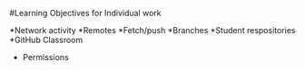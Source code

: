 #Learning Objectives for Individual work

*Network activity
*Remotes
*Fetch/push
*Branches
*Student respositories
*GitHub Classroom
* Permissions